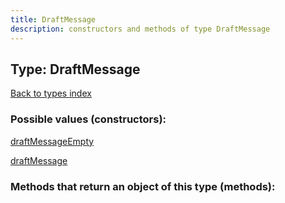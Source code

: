 ```yaml
---
title: DraftMessage
description: constructors and methods of type DraftMessage
---
```

## Type: DraftMessage  
[Back to types index](index.md)



### Possible values (constructors):

[draftMessageEmpty](../constructors/draftMessageEmpty.md)  

[draftMessage](../constructors/draftMessage.md)  



### Methods that return an object of this type (methods):



